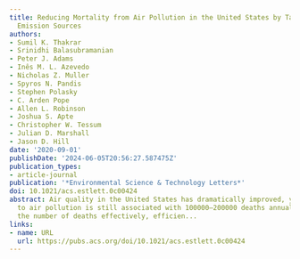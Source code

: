 ```yaml
---
title: Reducing Mortality from Air Pollution in the United States by Targeting Specific
  Emission Sources
authors:
- Sumil K. Thakrar
- Srinidhi Balasubramanian
- Peter J. Adams
- Inês M. L. Azevedo
- Nicholas Z. Muller
- Spyros N. Pandis
- Stephen Polasky
- C. Arden Pope
- Allen L. Robinson
- Joshua S. Apte
- Christopher W. Tessum
- Julian D. Marshall
- Jason D. Hill
date: '2020-09-01'
publishDate: '2024-06-05T20:56:27.587475Z'
publication_types:
- article-journal
publication: '*Environmental Science & Technology Letters*'
doi: 10.1021/acs.estlett.0c00424
abstract: Air quality in the United States has dramatically improved, yet exposure
  to air pollution is still associated with 100000–200000 deaths annually. Reducing
  the number of deaths effectively, efficien...
links:
- name: URL
  url: https://pubs.acs.org/doi/10.1021/acs.estlett.0c00424
---
```

